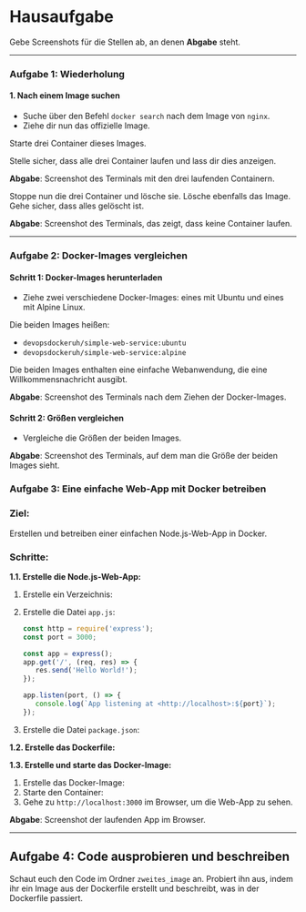 # Hausaufgabe

Gebe Screenshots für die Stellen ab, an denen **Abgabe** steht.

---

### Aufgabe 1: Wiederholung

#### 1. Nach einem Image suchen

- Suche über den Befehl `docker search` nach dem Image von `nginx`.
- Ziehe dir nun das offizielle Image.

Starte drei Container dieses Images.

Stelle sicher, dass alle drei Container laufen und lass dir dies anzeigen.

**Abgabe**: Screenshot des Terminals mit den drei laufenden Containern.

Stoppe nun die drei Container und lösche sie.
Lösche ebenfalls das Image.
Gehe sicher, dass alles gelöscht ist.

**Abgabe**: Screenshot des Terminals, das zeigt, dass keine Container laufen.

---

### Aufgabe 2: Docker-Images vergleichen

#### Schritt 1: Docker-Images herunterladen

- Ziehe zwei verschiedene Docker-Images: eines mit Ubuntu und eines mit Alpine Linux.

Die beiden Images heißen:  
- `devopsdockeruh/simple-web-service:ubuntu`  
- `devopsdockeruh/simple-web-service:alpine`  

Die beiden Images enthalten eine einfache Webanwendung, die eine Willkommensnachricht ausgibt.

**Abgabe**: Screenshot des Terminals nach dem Ziehen der Docker-Images.

#### Schritt 2: Größen vergleichen

- Vergleiche die Größen der beiden Images.

**Abgabe**: Screenshot des Terminals, auf dem man die Größe der beiden Images sieht.



### Aufgabe 3: Eine einfache Web-App mit Docker betreiben

### Ziel:
Erstellen und betreiben einer einfachen Node.js-Web-App in Docker.

### Schritte:

**1.1. Erstelle die Node.js-Web-App:**

1. Erstelle ein Verzeichnis:
2. Erstelle die Datei `app.js`:
   ```javascript
   const http = require('express');
   const port = 3000;

   const app = express();
   app.get('/', (req, res) => {
      res.send('Hello World!');
   });

   app.listen(port, () => {
      console.log(`App listening at <http://localhost>:${port}`);
   });
   ```

3. Erstelle die Datei `package.json`:

**1.2. Erstelle das Dockerfile:**

**1.3. Erstelle und starte das Docker-Image:**

1. Erstelle das Docker-Image:
2. Starte den Container:
3. Gehe zu `http://localhost:3000` im Browser, um die Web-App zu sehen.

**Abgabe**: Screenshot der laufenden App im Browser. 

---

## Aufgabe 4: Code ausprobieren und beschreiben

Schaut euch den Code im Ordner `zweites_image` an. Probiert ihn aus, indem ihr ein Image aus der Dockerfile erstellt und beschreibt, was in der Dockerfile passiert.
